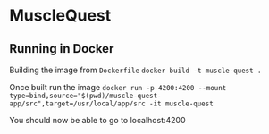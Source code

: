 # MuscleQuest

## Running in Docker

Building the image from `Dockerfile`
`docker build -t muscle-quest .`

Once built run the image
`docker run -p 4200:4200 --mount type=bind,source="$(pwd)/muscle-quest-app/src",target=/usr/local/app/src -it muscle-quest`

You should now be able to go to localhost:4200